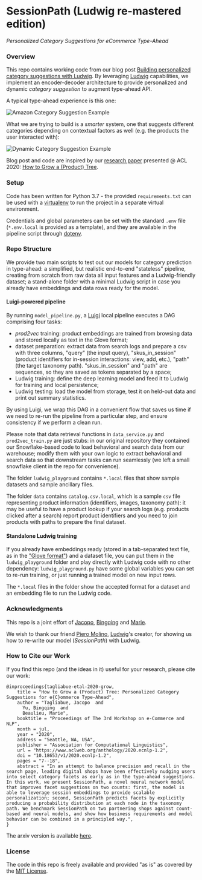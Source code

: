 # SessionPath (Ludwig re-mastered edition)
_Personalized Category Suggestions for eCommerce Type-Ahead_


### Overview
This repo contains working code from our blog post
[Building personalized category suggestions with Ludwig](https://blog.coveo.com/how-to-grow-a-product-tree/).
By leveraging [Ludwig](https://uber.github.io/ludwig/api/LudwigModel/) capabilities, we implement an encoder-decoder architecture
to provide personalized and dynamic _category suggestion_ to augment type-ahead API. 

A typical type-ahead experience is this one:

![Amazon Category Suggestion Example](/images/amazon.png)

What we are trying to build is a _smarter_ system, one that suggests different categories depending on contextual
factors as well (e.g. the products the user interacted with):

![Dynamic Category Suggestion Example](/images/personalized_category.png)

Blog post and code are inspired by our [research paper](https://arxiv.org/abs/2005.12781) presented @ ACL 2020: 
[How to Grow a (Product) Tree](https://blog.coveo.com/how-to-grow-a-product-tree/).

### Setup

Code has been written for Python 3.7 - the provided `requirements.txt` can be used with a [virtualenv](https://virtualenv.pypa.io/en/latest/)
to run the project in a separate virtual environment. 

Credentials and global parameters can be set with the standard `.env` file (`*.env.local` is provided as a template), and 
they are available in the pipeline script through [dotenv](https://pypi.org/project/python-dotenv/).


### Repo Structure

We provide two main scripts to test out our models for category prediction in type-ahead:
a simplified, but realistic end-to-end "stateless" pipeline, creating from scratch
 from raw data all input features and a Ludwig-friendly dataset; a stand-alone folder
 with a minimal Ludwig script in case you already have embeddings and data rows ready for the model.

#### Luigi-powered pipeline
By running `model_pipeline.py`, a [Luigi](https://github.com/spotify/luigi) local pipeline executes a DAG comprising
four tasks:

* _prod2vec_ training: product embeddings are trained from browsing data and stored locally as text in the Glove format;
* dataset preparation: extract data from search logs and prepare a csv with three columns,
 "query" (the input query), "skus_in_session" (product identifiers for in-session interactions: view, add, etc.),
 "path" (the target taxonomy path). "skus_in_session" and "path" are sequences, so they are saved as tokens separated
 by a space;
* Ludwig training: define the deep learning model and feed it to Ludwig for training and local persistence;
* Ludwig testing: load the model from storage, test it on held-out data and print out summary statistics.

By using Luigi, we wrap this DAG in a convenient flow that saves us time if we need to re-run the pipeline 
from a particular step, and ensure consistency if we perform a clean run.

Please note that data retrieval functions in `data_service.py` and `prod2vec_train.py` are just stubs: 
in our original repository they contained our Snowflake-based code to load behavioral 
and search data from our warehouse; modify them with your own logic to extract behavioral and search data so that
downstream tasks can run seamlessly (we left a small snowflake client in the repo for convenience).

The folder `ludwig_playground` contains `*.local` files that show sample datasets and sample ancillary files.

The folder `data` contains `catalog.csv.local`, which is a sample `csv` file 
representing product information (identifiers, images,
taxonomy path): it may be useful to have a product lookup 
if your search logs (e.g. products clicked after a search) report product identifiers and you need to join
products with paths to prepare the final dataset.

#### Standalone Ludwig training
If you already have embeddings ready (stored in a tab-separated text file, as in 
the ["Glove format"](https://radimrehurek.com/gensim/scripts/glove2word2vec.html)) and a dataset file, you can put them in the `ludwig_playground`
folder and play directly with Ludwig code with no other dependency: `ludwig_playground.py` have some global variables
you can set to re-run training, or just running a trained model on new input rows.

The `*.local` files in the folder show the accepted format for a dataset and an embedding file to run the Ludwig code.

### Acknowledgments
This repo is a joint effort of [Jacopo](http://www.jacopotagliabue.it/), 
[Bingqing](https://www.linkedin.com/in/bingqing-christine-yu/)
 and [Marie](https://www.linkedin.com/in/marie-beaulieu-462949135/). 

We wish to thank our friend [Piero Molino](https://github.com/w4nderlust), 
[Ludwig](https://github.com/uber/ludwig)'s creator, for showing
us how to re-write our model (_SessionPath_) with Ludwig. 

### How to Cite our Work

If you find this repo (and the ideas in it) useful for your research, please cite our work:

```
@inproceedings{tagliabue-etal-2020-grow,
    title = "How to Grow a (Product) Tree: Personalized Category Suggestions for e{C}ommerce Type-Ahead",
    author = "Tagliabue, Jacopo  and
      Yu, Bingqing  and
      Beaulieu, Marie",
    booktitle = "Proceedings of The 3rd Workshop on e-Commerce and NLP",
    month = jul,
    year = "2020",
    address = "Seattle, WA, USA",
    publisher = "Association for Computational Linguistics",
    url = "https://www.aclweb.org/anthology/2020.ecnlp-1.2",
    doi = "10.18653/v1/2020.ecnlp-1.2",
    pages = "7--18",
    abstract = "In an attempt to balance precision and recall in the search page, leading digital shops have been effectively nudging users into select category facets as early as in the type-ahead suggestions. In this work, we present SessionPath, a novel neural network model that improves facet suggestions on two counts: first, the model is able to leverage session embeddings to provide scalable personalization; second, SessionPath predicts facets by explicitly producing a probability distribution at each node in the taxonomy path. We benchmark SessionPath on two partnering shops against count-based and neural models, and show how business requirements and model behavior can be combined in a principled way.",
}
```

The arxiv version is available [here](https://arxiv.org/abs/2005.12781).

### License
The code in this repo is freely available and provided "as is" as covered by the [MIT License](https://opensource.org/licenses/MIT).

